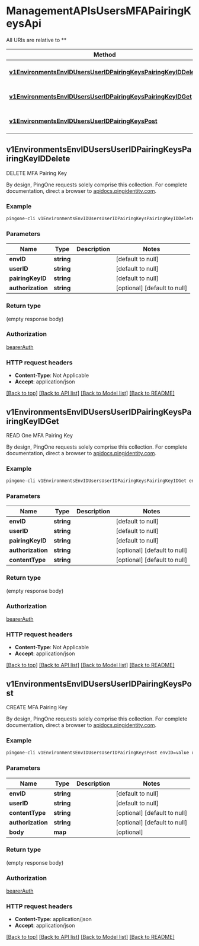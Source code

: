 # ManagementAPIsUsersMFAPairingKeysApi

All URIs are relative to **

Method | HTTP request | Description
------------- | ------------- | -------------
[**v1EnvironmentsEnvIDUsersUserIDPairingKeysPairingKeyIDDelete**](ManagementAPIsUsersMFAPairingKeysApi.md#v1EnvironmentsEnvIDUsersUserIDPairingKeysPairingKeyIDDelete) | **DELETE** /v1/environments/{envID}/users/{userID}/pairingKeys/{pairingKeyID} | DELETE MFA Pairing Key
[**v1EnvironmentsEnvIDUsersUserIDPairingKeysPairingKeyIDGet**](ManagementAPIsUsersMFAPairingKeysApi.md#v1EnvironmentsEnvIDUsersUserIDPairingKeysPairingKeyIDGet) | **GET** /v1/environments/{envID}/users/{userID}/pairingKeys/{pairingKeyID} | READ One MFA Pairing Key
[**v1EnvironmentsEnvIDUsersUserIDPairingKeysPost**](ManagementAPIsUsersMFAPairingKeysApi.md#v1EnvironmentsEnvIDUsersUserIDPairingKeysPost) | **POST** /v1/environments/{envID}/users/{userID}/pairingKeys | CREATE MFA Pairing Key



## v1EnvironmentsEnvIDUsersUserIDPairingKeysPairingKeyIDDelete

DELETE MFA Pairing Key

By design, PingOne requests solely comprise this collection. For complete documentation, direct a browser to <a href='https://apidocs.pingidentity.com/pingone/platform/v1/api/'>apidocs.pingidentity.com</a>.

### Example

```bash
pingone-cli v1EnvironmentsEnvIDUsersUserIDPairingKeysPairingKeyIDDelete envID=value userID=value pairingKeyID=value Authorization:value
```

### Parameters


Name | Type | Description  | Notes
------------- | ------------- | ------------- | -------------
 **envID** | **string** |  | [default to null]
 **userID** | **string** |  | [default to null]
 **pairingKeyID** | **string** |  | [default to null]
 **authorization** | **string** |  | [optional] [default to null]

### Return type

(empty response body)

### Authorization

[bearerAuth](../README.md#bearerAuth)

### HTTP request headers

- **Content-Type**: Not Applicable
- **Accept**: application/json

[[Back to top]](#) [[Back to API list]](../README.md#documentation-for-api-endpoints) [[Back to Model list]](../README.md#documentation-for-models) [[Back to README]](../README.md)


## v1EnvironmentsEnvIDUsersUserIDPairingKeysPairingKeyIDGet

READ One MFA Pairing Key

By design, PingOne requests solely comprise this collection. For complete documentation, direct a browser to <a href='https://apidocs.pingidentity.com/pingone/platform/v1/api/'>apidocs.pingidentity.com</a>.

### Example

```bash
pingone-cli v1EnvironmentsEnvIDUsersUserIDPairingKeysPairingKeyIDGet envID=value userID=value pairingKeyID=value Authorization:value Content-Type:value
```

### Parameters


Name | Type | Description  | Notes
------------- | ------------- | ------------- | -------------
 **envID** | **string** |  | [default to null]
 **userID** | **string** |  | [default to null]
 **pairingKeyID** | **string** |  | [default to null]
 **authorization** | **string** |  | [optional] [default to null]
 **contentType** | **string** |  | [optional] [default to null]

### Return type

(empty response body)

### Authorization

[bearerAuth](../README.md#bearerAuth)

### HTTP request headers

- **Content-Type**: Not Applicable
- **Accept**: application/json

[[Back to top]](#) [[Back to API list]](../README.md#documentation-for-api-endpoints) [[Back to Model list]](../README.md#documentation-for-models) [[Back to README]](../README.md)


## v1EnvironmentsEnvIDUsersUserIDPairingKeysPost

CREATE MFA Pairing Key

By design, PingOne requests solely comprise this collection. For complete documentation, direct a browser to <a href='https://apidocs.pingidentity.com/pingone/platform/v1/api/'>apidocs.pingidentity.com</a>.

### Example

```bash
pingone-cli v1EnvironmentsEnvIDUsersUserIDPairingKeysPost envID=value userID=value Content-Type:value Authorization:value
```

### Parameters


Name | Type | Description  | Notes
------------- | ------------- | ------------- | -------------
 **envID** | **string** |  | [default to null]
 **userID** | **string** |  | [default to null]
 **contentType** | **string** |  | [optional] [default to null]
 **authorization** | **string** |  | [optional] [default to null]
 **body** | **map** |  | [optional]

### Return type

(empty response body)

### Authorization

[bearerAuth](../README.md#bearerAuth)

### HTTP request headers

- **Content-Type**: application/json
- **Accept**: application/json

[[Back to top]](#) [[Back to API list]](../README.md#documentation-for-api-endpoints) [[Back to Model list]](../README.md#documentation-for-models) [[Back to README]](../README.md)

